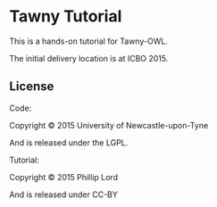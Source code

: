 # Tawny Tutorial

This is a hands-on tutorial for Tawny-OWL.

The initial delivery location is at ICBO 2015.


## License

Code:

Copyright © 2015 University of Newcastle-upon-Tyne

And is released under the LGPL.


Tutorial:

Copyright © 2015 Phillip Lord

And is released under CC-BY

